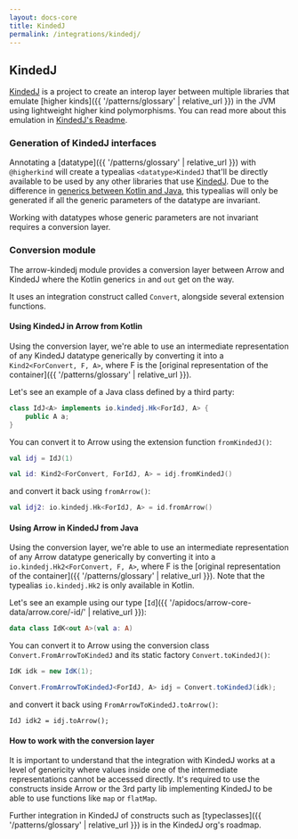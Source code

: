 ```yaml
---
layout: docs-core
title: KindedJ
permalink: /integrations/kindedj/
---
```


## KindedJ




[KindedJ](https://github.com/KindedJ/KindedJ/) is a project to create an interop layer between multiple libraries that emulate [higher kinds]({{ '/patterns/glossary' | relative_url }}) in the JVM
using lightweight higher kind polymorphisms. You can read more about this emulation in [KindedJ's Readme](https://github.com/KindedJ/KindedJ/blob/master/README.md).

### Generation of KindedJ interfaces

Annotating a [datatype]({{ '/patterns/glossary' | relative_url }}) with `@higherkind` will create a typealias `<datatype>KindedJ` that'll be directly available to be used by any other libraries that use [KindedJ](https://github.com/KindedJ/KindedJ/).
Due to the difference in [generics between Kotlin and Java](https://kotlinlang.org/docs/reference/generics.html), this typealias will only be generated if all the generic parameters of the datatype are invariant.

Working with datatypes whose generic parameters are not invariant requires a conversion layer.

### Conversion module

The arrow-kindedj module provides a conversion layer between Arrow and KindedJ where the Kotlin generics `in` and `out` get on the way.

It uses an integration construct called `Convert`, alongside several extension functions.

#### Using KindedJ in Arrow from Kotlin

Using the conversion layer, we're able to use an intermediate representation of any KindedJ datatype generically by converting it into a `Kind2<ForConvert, F, A>`,
where F is the [original representation of the container]({{ '/patterns/glossary' | relative_url }}).

Let's see an example of a Java class defined by a third party:

```java
class IdJ<A> implements io.kindedj.Hk<ForIdJ, A> {
    public A a;
}
```

You can convert it to Arrow using the extension function `fromKindedJ()`:

```kotlin
val idj = IdJ(1)

val id: Kind2<ForConvert, ForIdJ, A> = idj.fromKindedJ()
```

and convert it back using `fromArrow()`:

```kotlin
val idj2: io.kindedj.Hk<ForIdJ, A> = id.fromArrow()
```

#### Using Arrow in KindedJ from Java

Using the conversion layer, we're able to use an intermediate representation of any Arrow datatype generically by converting it into a `io.kindedj.Hk2<ForConvert, F, A>`,
where F is the [original representation of the container]({{ '/patterns/glossary' | relative_url }}). Note that the typealias `io.kindedj.Hk2` is only available in Kotlin.

Let's see an example using our type [`Id`]({{ '/apidocs/arrow-core-data/arrow.core/-id/' | relative_url }}):

```kotlin
data class IdK<out A>(val a: A)
```

You can convert it to Arrow using the conversion class `Convert.FromArrowToKindedJ` and its static factory `Convert.toKindedJ()`:

```java
IdK idk = new IdK(1);

Convert.FromArrowToKindedJ<ForIdJ, A> idj = Convert.toKindedJ(idk);
```

and convert it back using `FromArrowToKindedJ.toArrow()`:

```
IdJ idk2 = idj.toArrow();
```

#### How to work with the conversion layer

It is important to understand that the integration with KindedJ works at a level of genericity where values inside one of the intermediate representations cannot be accessed directly.
It's required to use the constructs inside Arrow or the 3rd party lib implementing KindedJ to be able to use functions like `map` or `flatMap`.

Further integration in KindedJ of constructs such as [typeclasses]({{ '/patterns/glossary' | relative_url }}) is in the KindedJ org's roadmap.
